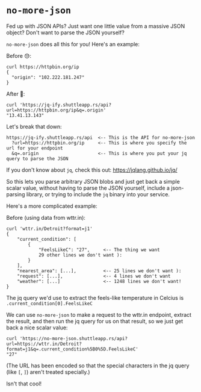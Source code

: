 # `no-more-json`

Fed up with JSON APIs? Just want one little value from a massive JSON object? Don't want to
parse the JSON yourself?

`no-more-json` does all this for you! Here's an example:

Before 😓:

```
curl https://httpbin.org/ip
{
  "origin": "102.222.181.247"
}
```

After 🥳:

```
curl 'https://jq-ify.shuttleapp.rs/api?url=https://httpbin.org/ip&q=.origin'
"13.41.13.143"
```

Let's break that down:

```
https://jq-ify.shuttleapp.rs/api  <-- This is the API for no-more-json
  ?url=https://httpbin.org/ip     <-- This is where you specify the url for your endpoint
  &q=.origin                      <-- This is where you put your jq query to parse the JSON
```
If you don't know about `jq`, check this out: https://jqlang.github.io/jq/

So this lets you parse arbitrary JSON blobs and just get back a simple scalar value, without
having to parse the JSON yourself, include a json-parsing library, or trying to include the
`jq` binary into your service.

Here's a more complicated example:

Before (using data from wttr.in):

```
curl 'wttr.in/Detroit?format=j1'
{
    "current_condition": [
        {
            "FeelsLikeC": "27",     <-- The thing we want
            29 other lines we don't want ):
        }
    ],
    "nearest_area": [...],          <-- 25 lines we don't want ):
    "request": [...],               <-- 4 lines we don't want 
    "weather": [...]                <-- 1248 lines we don't want!
}
```
The jq query we'd use to extract the feels-like temperature in Celcius is `.current_condition[0].FeelsLikeC`

We can use `no-more-json` to make a request to the wttr.in endpoint, extract
the result, and then run the jq query for us on that result, so we just get
back a nice scalar value:

```
curl 'https://no-more-json.shuttleapp.rs/api?url=https://wttr.in/Detroit?format=j1&q=.current_condition%5B0%5D.FeelsLikeC'
"27"
```

(The URL has been encoded so that the special characters in the jq query (like `[`, `]`) aren't treated specially.)

Isn't that cool!
